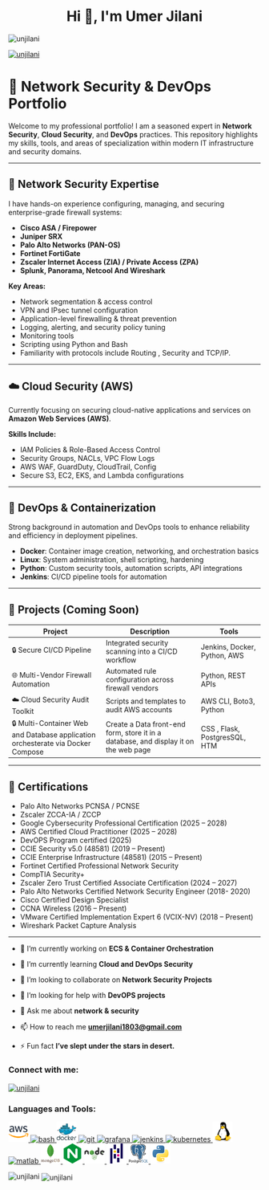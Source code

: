 <h1 align="center">Hi 👋, I'm Umer Jilani</h1>

<p align="left"> <img src="https://komarev.com/ghpvc/?username=unjilani&label=Profile%20views&color=0e75b6&style=flat" alt="unjilani" /> </p>

<p align="left"> <a href="https://github.com/ryo-ma/github-profile-trophy"><img src="https://github-profile-trophy.vercel.app/?username=unjilani" alt="unjilani" /></a> </p>

# 💼 Network Security & DevOps Portfolio

Welcome to my professional portfolio! I am a seasoned expert in **Network Security**, **Cloud Security**, and **DevOps** practices. This repository highlights my skills, tools, and areas of specialization within modern IT infrastructure and security domains.

---

## 🔐 Network Security Expertise

I have hands-on experience configuring, managing, and securing enterprise-grade firewall systems:

- **Cisco ASA / Firepower**
- **Juniper SRX**
- **Palo Alto Networks (PAN-OS)**
- **Fortinet FortiGate**
- **Zscaler Internet Access (ZIA) / Private Access (ZPA)**
- **Splunk, Panorama, Netcool And Wireshark**

**Key Areas:**
- Network segmentation & access control
- VPN and IPsec tunnel configuration
- Application-level firewalling & threat prevention
- Logging, alerting, and security policy tuning
- Monitoring tools
- Scripting using Python and Bash
- Familiarity with protocols include Routing , Security and TCP/IP.
---

## ☁️ Cloud Security (AWS)

Currently focusing on securing cloud-native applications and services on **Amazon Web Services (AWS)**.

**Skills Include:**
- IAM Policies & Role-Based Access Control
- Security Groups, NACLs, VPC Flow Logs
- AWS WAF, GuardDuty, CloudTrail, Config
- Secure S3, EC2, EKS, and Lambda configurations

---

## 🐳 DevOps & Containerization

Strong background in automation and DevOps tools to enhance reliability and efficiency in deployment pipelines.

- **Docker**: Container image creation, networking, and orchestration basics
- **Linux**: System administration, shell scripting, hardening
- **Python**: Custom security tools, automation scripts, API integrations
- **Jenkins**: CI/CD pipeline tools for automation 

---

## 📂 Projects (Coming Soon)

| Project | Description | Tools |
|--------|-------------|-------|
| 🔒 Secure CI/CD Pipeline | Integrated security scanning into a CI/CD workflow | Jenkins, Docker, Python, AWS |
| 🌐 Multi-Vendor Firewall Automation | Automated rule configuration across firewall vendors | Python, REST APIs |
| ☁️ Cloud Security Audit Toolkit | Scripts and templates to audit AWS accounts | AWS CLI, Boto3, Python |
| 🔒 Multi-Container Web and Database application orchesterate via Docker Compose | Create a Data front-end form, store it in a database, and display it on the web page | CSS , Flask, PostgresSQL, HTM |

---

## 📜 Certifications

- Palo Alto Networks PCNSA / PCNSE
- Zscaler ZCCA-IA / ZCCP
- Google Cybersecurity Professional Certification (2025 – 2028)
- AWS Certified Cloud Practitioner (2025 – 2028)
- DevOPS Program certified (2025)
- CCIE Security v5.0 (48581) (2019 – Present)
- CCIE Enterprise Infrastructure (48581) (2015 – Present)
- Fortinet Certified Professional Network Security
- CompTIA Security+
- Zscaler Zero Trust Certified Associate Certification (2024 – 2027)
- Palo Alto Networks Certified Network Security Engineer (2018- 2020)
- Cisco Certified Design Specialist
- CCNA Wireless (2016 – Present)
- VMware Certified Implementation Expert 6 (VCIX-NV) (2018 – Present)
- Wireshark Packet Capture Analysis


---

- 🔭 I’m currently working on **ECS & Container Orchestration**

- 🌱 I’m currently learning **Cloud and DevOps Security**

- 👯 I’m looking to collaborate on **Network Security Projects**

- 🤝 I’m looking for help with **DevOPS projects**

- 💬 Ask me about **network & security**

- 📫 How to reach me **umerjilani1803@gmail.com**

- ⚡ Fun fact **I’ve slept under the stars in desert.**

<h3 align="left">Connect with me:</h3>
<p align="left">
<a href="https://linkedin.com/in/umerjilani" target="blank"><img align="center" src="https://raw.githubusercontent.com/rahuldkjain/github-profile-readme-generator/master/src/images/icons/Social/linked-in-alt.svg" alt="unjilani" height="30" width="40" /></a>
</p>

<h3 align="left">Languages and Tools:</h3>
<p align="left"> <a href="https://aws.amazon.com" target="_blank" rel="noreferrer"> <img src="https://raw.githubusercontent.com/devicons/devicon/master/icons/amazonwebservices/amazonwebservices-original-wordmark.svg" alt="aws" width="40" height="40"/> </a> <a href="https://www.gnu.org/software/bash/" target="_blank" rel="noreferrer"> <img src="https://www.vectorlogo.zone/logos/gnu_bash/gnu_bash-icon.svg" alt="bash" width="40" height="40"/> </a> <a href="https://www.docker.com/" target="_blank" rel="noreferrer"> <img src="https://raw.githubusercontent.com/devicons/devicon/master/icons/docker/docker-original-wordmark.svg" alt="docker" width="40" height="40"/> </a> <a href="https://git-scm.com/" target="_blank" rel="noreferrer"> <img src="https://www.vectorlogo.zone/logos/git-scm/git-scm-icon.svg" alt="git" width="40" height="40"/> </a> <a href="https://grafana.com" target="_blank" rel="noreferrer"> <img src="https://www.vectorlogo.zone/logos/grafana/grafana-icon.svg" alt="grafana" width="40" height="40"/> </a> <a href="https://www.jenkins.io" target="_blank" rel="noreferrer"> <img src="https://www.vectorlogo.zone/logos/jenkins/jenkins-icon.svg" alt="jenkins" width="40" height="40"/> </a> <a href="https://kubernetes.io" target="_blank" rel="noreferrer"> <img src="https://www.vectorlogo.zone/logos/kubernetes/kubernetes-icon.svg" alt="kubernetes" width="40" height="40"/> </a> <a href="https://www.linux.org/" target="_blank" rel="noreferrer"> <img src="https://raw.githubusercontent.com/devicons/devicon/master/icons/linux/linux-original.svg" alt="linux" width="40" height="40"/> </a> <a href="https://www.mathworks.com/" target="_blank" rel="noreferrer"> <img src="https://upload.wikimedia.org/wikipedia/commons/2/21/Matlab_Logo.png" alt="matlab" width="40" height="40"/> </a> <a href="https://www.mongodb.com/" target="_blank" rel="noreferrer"> <img src="https://raw.githubusercontent.com/devicons/devicon/master/icons/mongodb/mongodb-original-wordmark.svg" alt="mongodb" width="40" height="40"/> </a> <a href="https://www.nginx.com" target="_blank" rel="noreferrer"> <img src="https://raw.githubusercontent.com/devicons/devicon/master/icons/nginx/nginx-original.svg" alt="nginx" width="40" height="40"/> </a> <a href="https://nodejs.org" target="_blank" rel="noreferrer"> <img src="https://raw.githubusercontent.com/devicons/devicon/master/icons/nodejs/nodejs-original-wordmark.svg" alt="nodejs" width="40" height="40"/> </a> <a href="https://pandas.pydata.org/" target="_blank" rel="noreferrer"> <img src="https://raw.githubusercontent.com/devicons/devicon/2ae2a900d2f041da66e950e4d48052658d850630/icons/pandas/pandas-original.svg" alt="pandas" width="40" height="40"/> </a> <a href="https://www.postgresql.org" target="_blank" rel="noreferrer"> <img src="https://raw.githubusercontent.com/devicons/devicon/master/icons/postgresql/postgresql-original-wordmark.svg" alt="postgresql" width="40" height="40"/> </a> <a href="https://www.python.org" target="_blank" rel="noreferrer"> <img src="https://raw.githubusercontent.com/devicons/devicon/master/icons/python/python-original.svg" alt="python" width="40" height="40"/> </a> </p>

<p><img align="left" src="https://github-readme-stats.vercel.app/api/top-langs?username=unjilani&show_icons=true&locale=en&layout=compact" alt="unjilani" /></p>

<p>&nbsp;<img align="center" src="https://github-readme-stats.vercel.app/api?username=unjilani&show_icons=true&locale=en" alt="unjilani" /></p>

